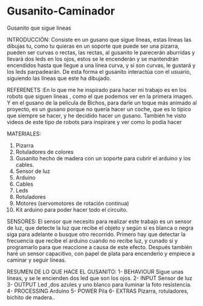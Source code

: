 # Gusanito-Caminador
Gusanito que sigue lineas

INTRODUCCIÓN:
Consiste en un gusano que sigue líneas, estas líneas las dibujas tu, como tu quieras en un soporte que puede ser una pizarra, pueden ser curvas o rectas, las rectas, al gusanito le parecerán aburridas y llevará dos leds en los ojos, estos se le encenderán y se mantendrán encendidos hasta que llegue a una línea curva, y si son curvas, le gustará y los leds parpadearán. De esta forma el gusanito interactúa con el usuario, siguiendo las líneas que este ha dibujado.


REFERENETS :En lo que me he inspirado para hacer mi trabajo es en los robots que siguen líneas , como el que podemos ver en la primera imagen. Y en el gusano de la película de Bichos, para darle un toque más animado al proyecto, es un gusano porque no quería hacer un coche, que es lo típico que siempre se hacer,  y he decidido hacer un gusano. También he visto videos de este tipo de robots para inspirare y ver como lo podía hacer


MATERIALES:
1.	Pizarra  
2.	Rotuladores de colores
3.	Gusanito hecho de madera con un soporte para cubrir el arduino y los cables. 
4.	Sensor de luz
5.	Arduino 
6.	Cables
7.	Leds
8.	Rotuladores
9.	Motores (servomotores de rotación continua) 
10.	Kit arduino para poder hacer todo el circuito.  


SENSORES: 
El sensor que necesito para realizar este trabajo es un sensor de luz, que detecte la luz que recibe el objeto y según si es blanca o negra siga para adelante o busque otro recorrido. 
Primero hay que detectar la frecuencia que recibe el arduino cuando no recibe luz, y cunado si y programarlo para que reaccione a causa de este efecto. 
Después también haré un sensor capacitivo, con papel de plata para encenderlo y empiece a caminar y seguir líneas. 


RESUMEN DE LO QUE HACE EL GUSANITO:
1-	BEHAVIOUR Sigue unas líneas, y se le encienden dos led que son los ojos. 
2-	INPUT Sensor de luz 
3-	OUTPUT Led ,dos azules y uno blanco para iluminar la foto resistencia.
4-	PROCESSING Arduino
5-	POWER Pila
6-	EXTRAS  Pizarra, rotuladores, bichito de madera..
